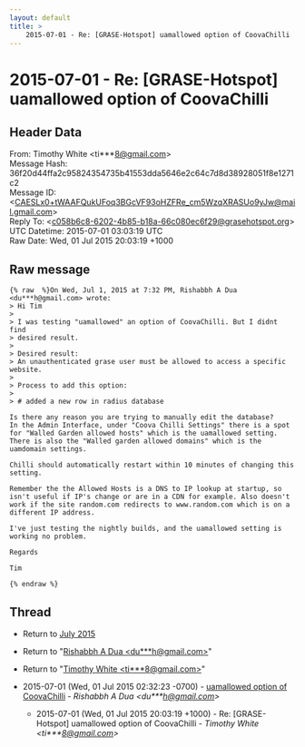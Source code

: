 ```yaml
---
layout: default
title: >
    2015-07-01 - Re: [GRASE-Hotspot] uamallowed option of CoovaChilli
---
```


# 2015-07-01 - Re: [GRASE-Hotspot] uamallowed option of CoovaChilli

## Header Data

From: Timothy White \<ti***8@gmail.com\><br>
Message Hash: 36f20d44ffa2c95824354735b41553dda5646e2c64c7d8d38928051f8e1271c2<br>
Message ID: \<CAESLx0+tWAAFQukUFoq3BGcVF93oHZFRe_cm5WzqXRASUo9yJw@mail.gmail.com\><br>
Reply To: \<c058b6c8-6202-4b85-b18a-66c080ec6f29@grasehotspot.org\><br>
UTC Datetime: 2015-07-01 03:03:19 UTC<br>
Raw Date: Wed, 01 Jul 2015 20:03:19 +1000<br>

## Raw message

```
{% raw  %}On Wed, Jul 1, 2015 at 7:32 PM, Rishabbh A Dua <du***h@gmail.com> wrote:
> Hi Tim
>
> I was testing "uamallowed" an option of CoovaChilli. But I didnt find
> desired result.
>
> Desired result:
> An unauthenticated grase user must be allowed to access a specific website.
>
> Process to add this option:
>
> # added a new row in radius database

Is there any reason you are trying to manually edit the database?
In the Admin Interface, under "Coova Chilli Settings" there is a spot
for "Walled Garden allowed hosts" which is the uamallowed setting.
There is also the "Walled garden allowed domains" which is the
uamdomain settings.

Chilli should automatically restart within 10 minutes of changing this setting.

Remember the the Allowed Hosts is a DNS to IP lookup at startup, so
isn't useful if IP's change or are in a CDN for example. Also doesn't
work if the site random.com redirects to www.random.com which is on a
different IP address.

I've just testing the nightly builds, and the uamallowed setting is
working no problem.

Regards

Tim

{% endraw %}
```

## Thread

+ Return to [July 2015](/archive/2015/07)

+ Return to "[Rishabbh A Dua <du***h<span>@</span>gmail.com>](/authors/du___h_at_gmail_com)"
+ Return to "[Timothy White <ti***8<span>@</span>gmail.com>](/authors/ti___8_at_gmail_com)"

+ 2015-07-01 (Wed, 01 Jul 2015 02:32:23 -0700) - [uamallowed option of CoovaChilli](/archive/2015/07/3e8600237186959c79622483eb83fd6f4088529e60de12a02fdd3895ccfa5298) - _Rishabbh A Dua \<du***h@gmail.com\>_
  + 2015-07-01 (Wed, 01 Jul 2015 20:03:19 +1000) - Re: [GRASE-Hotspot] uamallowed option of CoovaChilli - _Timothy White \<ti***8@gmail.com\>_

